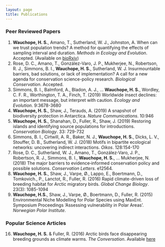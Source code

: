 ```yaml
---
layout: page
title: Publications
---
```

### Peer Reviewed Papers

1.	**Wauchope, H. S.**, Amano, T., Sutherland, W. J., Johnston, A. When can we trust population trends? A method for quantifying the effects of sampling interval and duration. *Methods in Ecology and Evolution*. Accepted. (Available on [bioRxiv](doi.org/10.1101/498170))
2.	Rose, D. C., Amano, T., González-Varo, J. P., Mukherjee, N., Robertson, R. J., Simmons, B. I., **Wauchope, H. S.**, Sutherland, W. J. Insurmountable barriers, bad solutions, or lack of implementation? A call for a new agenda for conservation science-policy research. *Biological Conservation*. Accepted.
3.	Simmons, B. I., Balmford, A., Bladon, A. J., ... **Wauchope, H. S.**, Wordley, C. F. R., Worthington, T. A., Finch, T. (2019) Worldwide insect declines: an important message, but interpret with caution. *Ecology and Evolution*. 9:3678-3680
4.	**Wauchope, H. S.**, Shaw, J., Terauds, A. (2019) A snapshot of biodiversity protection in Antarctica. *Nature Communications*. 10:946
5.	**Wauchope, H. S.**, Shanahan, D., Fuller, R., Shaw, J. (2019) Restoring islands and identifying source populations for introductions. *Conservation Biology*. 33: 729-732
6.	Simmons, B. I., Cirtwill, A. R., Baker, N. J., **Wauchope, H. S.**, Dicks, L. V., Stouffer, D. B., Sutherland, W. J. (2018) Motifs in bipartite ecological networks: uncovering indirect interactions. *Oikos*. 128:154-170
7.	Rose, D. C., Sutherland, W. J., Amano, T., González‐Varo, J. P., Robertson, R. J., Simmons, B. I., **Wauchope, H. S.**, ... Mukherjee, N. (2018) The major barriers to evidence‐informed conservation policy and possible solutions. *Conservation Letters*. e12564.
8.	**Wauchope, H. S.**, Shaw, J., Varpe, Ø., Lappo, E., Boertmann, D., Tomkovich., P., Lanctot, R., Fuller, R. (2016) Rapid climate-driven loss of breeding habitat for Arctic migratory birds. *Global Change Biology*. 23(3): 1085-1094  
9.	**Wauchope, H.S.**, Shaw, J., Varpe, Ø., Boertmann, D., Fuller, R. (2015) Environmental Niche Modelling for Polar Species using MaxEnt. Symposium Proceedings ‘Assessing vulnerability in Polar Areas’. *Norwegian Polar Institute*.

### Popular Science Articles

16.	**Wauchope, H. S.** & Fuller, R. (2016) Arctic birds face disappearing breeding grounds as climate warms. *The Conversation*. Available [here](https://theconversation.com/arctic-birds-face-disappearing-breeding-grounds-as-climate-warms-62656)
